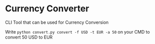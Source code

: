 # Currency Converter
CLI Tool that can be used for Currency Conversion

Write `python convert.py convert -f USD -t EUR -a 50` on your CMD to convert 50 USD to EUR
